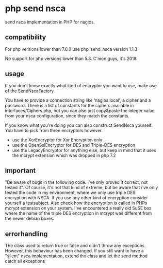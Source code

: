 php send nsca
=============

send nsca implementation in PHP for nagios.

compatibility
-------------
For php versions lower than 7.0.0 use php_send_nsca version 1.1.3

No support for php versions lower than 5.3. C'mon guys, it's 2018.


usage
-----

If you don't know exactly what kind of encryptor you want to use, make use of the SendNscaFactory.

You have to provide a connection string like 'nagios.local', a cipher and a password. There is a list of constants for the ciphers available in interfaces/Ciphers.php, but you can 
also just copy&paste the integer value from your nsca configuration, since they match the constants. 

If you know what you're doing you can also construct SendNsca yourself. You have to pick from three encryptors however. 
- use the XorEncryptor for Xor Encryption only
- use the OpenSslEncryptor for DES and Triple-DES encryption
- use the LegacyEncryptor for anything else, but keep in mind that it uses the mcrypt extension which was dropped in php 7.2


important
---------

"Be aware of bugs in the following code. I've only proved it correct, not tested it". Of course, it's not that kind of extreme, but be aware that i've only tested the code in my environment, where we only use triple DES encryption with NSCA. If you use any other kind of encryption consider yourself a testsubject. Also check how the encryption is called in PHPs mcrypt extension on your system. I've encountered a really old SuSE box where the name of the triple DES encryption in mcrypt was different from the newer debian boxes.

errorhandling
-------------

The class used to return true or false and didn't throw any exceptions. However, 
this behaviour has been changed. If you still want to have a "silent" nsca implementation, extend the class and let the send method catch all exceptions
